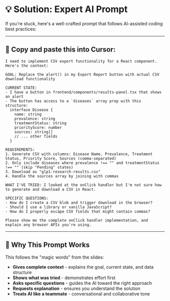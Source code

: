 # 💡 Solution: Expert AI Prompt

If you're stuck, here's a well-crafted prompt that follows AI-assisted coding best practices:

---

## 🤖 Copy and paste this into Cursor:

```
I need to implement CSV export functionality for a React component. Here's the context:

GOAL: Replace the alert() in my Export Report button with actual CSV download functionality

CURRENT STATE: 
- I have a button in frontend/components/results-panel.tsx that shows an alert
- The button has access to a `diseases` array prop with this structure:
  interface Disease {
    name: string
    prevalence: string  
    treatmentStatus: string
    priorityScore: number
    sources: string[]
    // ... other fields
  }

REQUIREMENTS:
1. Generate CSV with columns: Disease Name, Prevalence, Treatment Status, Priority Score, Sources (comma-separated)
2. Only include diseases where prevalence !== "" and treatmentStatus !== "" (skip "Pending" states)
3. Download as "glp1-research-results.csv"
4. Handle the sources array by joining with commas

WHAT I'VE TRIED: I looked at the onClick handler but I'm not sure how to generate and download a CSV in React.

SPECIFIC QUESTIONS:
- How do I create a CSV blob and trigger download in the browser?
- Should I use a library or vanilla JavaScript?
- How do I properly escape CSV fields that might contain commas?

Please show me the complete onClick handler implementation, and explain any browser APIs you're using.
```

---

## 🧠 Why This Prompt Works

This follows the "magic words" from the slides:

- **Gives complete context** - explains the goal, current state, and data structure
- **Shows what was tried** - demonstrates effort first
- **Asks specific questions** - guides the AI toward the right approach  
- **Requests explanation** - ensures you understand the solution
- **Treats AI like a teammate** - conversational and collaborative tone 